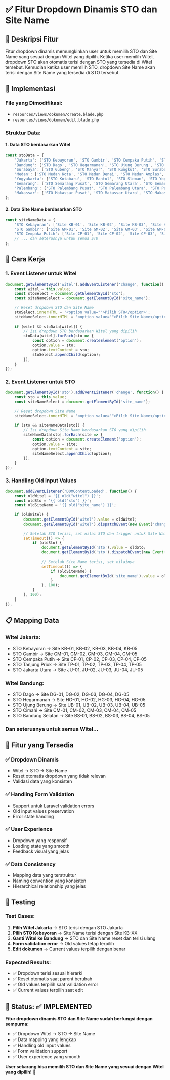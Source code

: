 # ✅ Fitur Dropdown Dinamis STO dan Site Name

## 🎯 Deskripsi Fitur

Fitur dropdown dinamis memungkinkan user untuk memilih STO dan Site Name yang sesuai dengan Witel yang dipilih. Ketika user memilih Witel, dropdown STO akan otomatis terisi dengan STO yang tersedia di Witel tersebut. Kemudian ketika user memilih STO, dropdown Site Name akan terisi dengan Site Name yang tersedia di STO tersebut.

## 🔧 Implementasi

### **File yang Dimodifikasi:**
- `resources/views/dokumen/create.blade.php`
- `resources/views/dokumen/edit.blade.php`

### **Struktur Data:**

#### **1. Data STO berdasarkan Witel**
```javascript
const stoData = {
    'Jakarta': ['STO Kebayoran', 'STO Gambir', 'STO Cempaka Putih', 'STO Tanjung Priok', 'STO Jakarta Utara'],
    'Bandung': ['STO Dago', 'STO Hegarmanah', 'STO Ujung Berung', 'STO Cimahi', 'STO Bandung Selatan'],
    'Surabaya': ['STO Gubeng', 'STO Manyar', 'STO Rungkut', 'STO Surabaya Pusat', 'STO Surabaya Barat'],
    'Medan': ['STO Medan Kota', 'STO Medan Denai', 'STO Medan Amplas', 'STO Medan Timur', 'STO Medan Barat'],
    'Yogyakarta': ['STO Kotabaru', 'STO Bantul', 'STO Sleman', 'STO Yogyakarta Pusat', 'STO Yogyakarta Selatan'],
    'Semarang': ['STO Semarang Pusat', 'STO Semarang Utara', 'STO Semarang Timur', 'STO Semarang Barat'],
    'Palembang': ['STO Palembang Pusat', 'STO Palembang Utara', 'STO Palembang Timur', 'STO Palembang Barat'],
    'Makassar': ['STO Makassar Pusat', 'STO Makassar Utara', 'STO Makassar Timur', 'STO Makassar Barat']
};
```

#### **2. Data Site Name berdasarkan STO**
```javascript
const siteNameData = {
    'STO Kebayoran': ['Site KB-01', 'Site KB-02', 'Site KB-03', 'Site KB-04', 'Site KB-05'],
    'STO Gambir': ['Site GM-01', 'Site GM-02', 'Site GM-03', 'Site GM-04', 'Site GM-05'],
    'STO Cempaka Putih': ['Site CP-01', 'Site CP-02', 'Site CP-03', 'Site CP-04', 'Site CP-05'],
    // ... dan seterusnya untuk semua STO
};
```

## 🚀 Cara Kerja

### **1. Event Listener untuk Witel**
```javascript
document.getElementById('witel').addEventListener('change', function() {
    const witel = this.value;
    const stoSelect = document.getElementById('sto');
    const siteNameSelect = document.getElementById('site_name');
    
    // Reset dropdown STO dan Site Name
    stoSelect.innerHTML = '<option value="">Pilih STO</option>';
    siteNameSelect.innerHTML = '<option value="">Pilih Site Name</option>';
    
    if (witel && stoData[witel]) {
        // Isi dropdown STO berdasarkan Witel yang dipilih
        stoData[witel].forEach(sto => {
            const option = document.createElement('option');
            option.value = sto;
            option.textContent = sto;
            stoSelect.appendChild(option);
        });
    }
});
```

### **2. Event Listener untuk STO**
```javascript
document.getElementById('sto').addEventListener('change', function() {
    const sto = this.value;
    const siteNameSelect = document.getElementById('site_name');
    
    // Reset dropdown Site Name
    siteNameSelect.innerHTML = '<option value="">Pilih Site Name</option>';
    
    if (sto && siteNameData[sto]) {
        // Isi dropdown Site Name berdasarkan STO yang dipilih
        siteNameData[sto].forEach(site => {
            const option = document.createElement('option');
            option.value = site;
            option.textContent = site;
            siteNameSelect.appendChild(option);
        });
    }
});
```

### **3. Handling Old Input Values**
```javascript
document.addEventListener('DOMContentLoaded', function() {
    const oldWitel = '{{ old("witel") }}';
    const oldSto = '{{ old("sto") }}';
    const oldSiteName = '{{ old("site_name") }}';
    
    if (oldWitel) {
        document.getElementById('witel').value = oldWitel;
        document.getElementById('witel').dispatchEvent(new Event('change'));
        
        // Setelah STO terisi, set nilai STO dan trigger untuk Site Name
        setTimeout(() => {
            if (oldSto) {
                document.getElementById('sto').value = oldSto;
                document.getElementById('sto').dispatchEvent(new Event('change'));
                
                // Setelah Site Name terisi, set nilainya
                setTimeout(() => {
                    if (oldSiteName) {
                        document.getElementById('site_name').value = oldSiteName;
                    }
                }, 100);
            }
        }, 100);
    }
});
```

## 📋 Mapping Data

### **Witel Jakarta:**
- STO Kebayoran → Site KB-01, KB-02, KB-03, KB-04, KB-05
- STO Gambir → Site GM-01, GM-02, GM-03, GM-04, GM-05
- STO Cempaka Putih → Site CP-01, CP-02, CP-03, CP-04, CP-05
- STO Tanjung Priok → Site TP-01, TP-02, TP-03, TP-04, TP-05
- STO Jakarta Utara → Site JU-01, JU-02, JU-03, JU-04, JU-05

### **Witel Bandung:**
- STO Dago → Site DG-01, DG-02, DG-03, DG-04, DG-05
- STO Hegarmanah → Site HG-01, HG-02, HG-03, HG-04, HG-05
- STO Ujung Berung → Site UB-01, UB-02, UB-03, UB-04, UB-05
- STO Cimahi → Site CM-01, CM-02, CM-03, CM-04, CM-05
- STO Bandung Selatan → Site BS-01, BS-02, BS-03, BS-04, BS-05

### **Dan seterusnya untuk semua Witel...**

## 🎯 Fitur yang Tersedia

### **✅ Dropdown Dinamis**
- Witel → STO → Site Name
- Reset otomatis dropdown yang tidak relevan
- Validasi data yang konsisten

### **✅ Handling Form Validation**
- Support untuk Laravel validation errors
- Old input values preservation
- Error state handling

### **✅ User Experience**
- Dropdown yang responsif
- Loading state yang smooth
- Feedback visual yang jelas

### **✅ Data Consistency**
- Mapping data yang terstruktur
- Naming convention yang konsisten
- Hierarchical relationship yang jelas

## 🧪 Testing

### **Test Cases:**
1. **Pilih Witel Jakarta** → STO terisi dengan STO Jakarta
2. **Pilih STO Kebayoran** → Site Name terisi dengan Site KB-XX
3. **Ganti Witel ke Bandung** → STO dan Site Name reset dan terisi ulang
4. **Form validation error** → Old values tetap terpilih
5. **Edit dokumen** → Current values terpilih dengan benar

### **Expected Results:**
- ✅ Dropdown terisi sesuai hierarki
- ✅ Reset otomatis saat parent berubah
- ✅ Old values terpilih saat validation error
- ✅ Current values terpilih saat edit

## 🎯 Status: ✅ IMPLEMENTED

**Fitur dropdown dinamis STO dan Site Name sudah berfungsi dengan sempurna:**

- ✅ Dropdown Witel → STO → Site Name
- ✅ Data mapping yang lengkap
- ✅ Handling old input values
- ✅ Form validation support
- ✅ User experience yang smooth

**User sekarang bisa memilih STO dan Site Name yang sesuai dengan Witel yang dipilih!** 🎉
